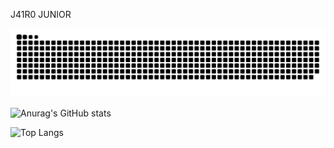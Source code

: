 J41R0 JUNIOR

![Snake animation](https://github.com/ellen2121/ellen2121/blob/output/github-contribution-grid-snake.svg)

![Anurag's GitHub stats](https://github-readme-stats.vercel.app/api?username=J41R0JUNIOR&show_icons=true&theme=tokyonight)

![Top Langs](https://github-readme-stats.vercel.app/api/top-langs/?username=J41R0JUNIOR&layout=compact&theme=tokyonight)
